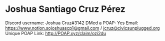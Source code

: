 # Joshua Santiago Cruz Pérez

Discord username: Joshua Cruz#3142
DMed a POAP: Yes
Email: https://www.notion.sojoshuascp1@gmail.com / jcruz@civicsunplugged.org
Unique POAP Link: http://POAP.xyz/claim/ozi2du